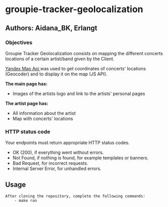 # groupie-tracker-geolocalization
## Authors: Aidana_BK, Erlangt
### Objectives

Groupie Tracker Geolocalization consists on mapping the different concerts locations of a certain artist/band given by the Client.

<a href = "https://yandex.com/dev/maps/mapsapi/"> Yandex Map Api </a> was used to get coordinates of concerts' locations (Geocoder) and to display it on the map (JS API).




**The main page has:**

- Images of the artists logo and link to the artists' personal pages

**The artist page has:**

- All information about the artist
- Map with concerts' locations

### HTTP status code
Your endpoints must return appropriate HTTP status codes.

- OK (200), if everything went without errors.
- Not Found, if nothing is found, for example templates or banners.
- Bad Request, for incorrect requests.
- Internal Server Error, for unhandled errors.

## Usage

```
After cloning the repository, complete the following commands:
    - make run
```

